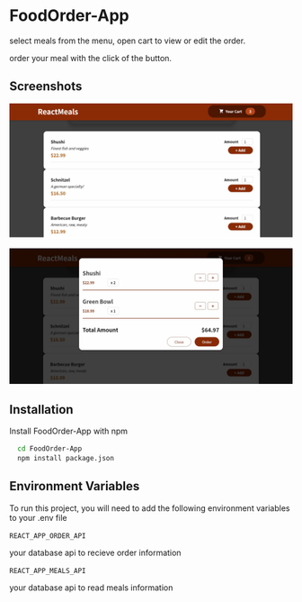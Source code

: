 
# FoodOrder-App

select meals from the menu, open cart to view or edit the order.

order your meal with the click of the button.

## Screenshots

![App Screenshot](./images/menu.jpg)

![App Screenshot](./images/cart.jpg)


## Installation

Install FoodOrder-App with npm

```bash
  cd FoodOrder-App
  npm install package.json
```
    
## Environment Variables

To run this project, you will need to add the following environment variables to your .env file

`REACT_APP_ORDER_API`

your database api to recieve order information

`REACT_APP_MEALS_API`

your database api to read meals information
